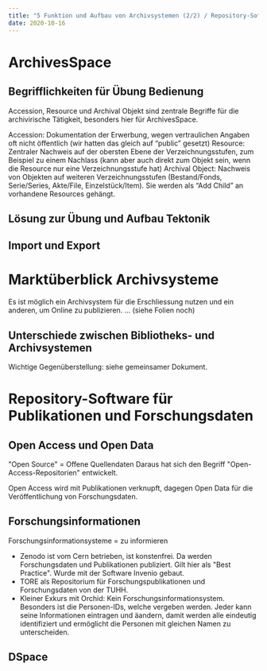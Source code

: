 ```yaml
---
title: "5 Funktion und Aufbau von Archivsystemen (2/2) / Repository-Software für Publikationen und Forschungsdaten "
date: 2020-10-16
---
```


# ArchivesSpace
## Begrifflichkeiten für Übung Bedienung
Accession, Resource und Archival Objekt sind zentrale Begriffe für die archivirische Tätigkeit, besonders hier für ArchivesSpace.

Accession: Dokumentation der Erwerbung, wegen vertraulichen Angaben oft nicht öffentlich (wir hatten das gleich auf “public” gesetzt)
Resource: Zentraler Nachweis auf der obersten Ebene der Verzeichnungsstufen, zum Beispiel zu einem Nachlass (kann aber auch direkt zum Objekt sein, wenn die Resource nur eine Verzeichnungsstufe hat)
Archival Object: Nachweis von Objekten auf weiteren Verzeichnungsstufen (Bestand/Fonds, Serie/Series, Akte/File, Einzelstück/Item). Sie werden als “Add Child” an vorhandene Resources gehängt.

## Lösung zur Übung und Aufbau Tektonik


## Import und Export



# Marktüberblick Archivsysteme
Es ist möglich ein Archivsystem für die Erschliessung nutzen und ein anderen, um Online zu publizieren.
... (siehe Folien noch)

## Unterschiede zwischen Bibliotheks- und Archivsystemen
Wichtige Gegenüberstellung: siehe gemeinsamer Dokument.


# Repository-Software für Publikationen und Forschungsdaten


## Open Access und Open Data 
  "Open Source" = Offene Quellendaten
  Daraus hat sich den Begriff "Open-Access-Repositorien" entwickelt.
  
  Open Access wird mit Publikationen verknupft, dagegen Open Data für die Veröffentlichung von Forschungsdaten.

## Forschungsinformationen
Forschungsinformationsysteme = zu informieren

* Zenodo ist vom Cern betrieben, ist konstenfrei. Da werden Forschungsdaten und Publikationen publiziert. Gilt hier als "Best Practice". Wurde mit der Software Invenio gebaut.
* TORE als Repositorium für Forschungspublikationen und Forschungsdaten von der TUHH.
* Kleiner Exkurs mit Orchid: Kein Forschungsinformationsystem. Besonders ist die Personen-IDs, welche vergeben werden. Jeder kann seine Informationen eintragen und äandern, damit werden alle eindeutig identifiziert und ermöglicht die Personen mit gleichen Namen zu unterscheiden.

## DSpace



